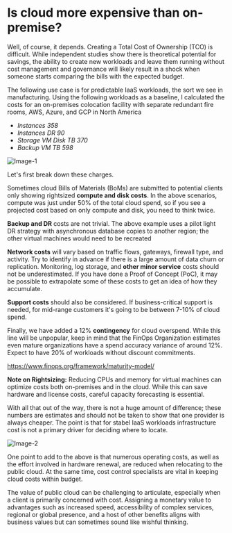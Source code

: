 # Is cloud more expensive than on-premise?

Well, of course, it depends. Creating a Total Cost of Ownership (TCO) is difficult. While independent studies show there is theoretical potential for savings, the ability to create new workloads and leave them running without cost management and governance will likely result in a shock when someone starts comparing the bills with the expected budget.

The following use case is for predictable IaaS workloads, the sort we see in manufacturing. Using the following workloads as a baseline, I calculated the costs for an on-premises colocation facility with separate redundant fire rooms, AWS, Azure, and GCP in North America

- *Instances	358*
- *Instances DR	90*
- *Storage VM Disk TB	370*
- *Backup VM TB	598*

![Image-1](https://raoconnor.github.io/docs/assets/images/CloudCompare-1.png)


Let's first break down these charges. 

Sometimes cloud Bills of Materials (BoMs) are submitted to potential clients only showing rightsized **compute and disk costs**. In the above scenarios, compute was just under 50% of the total cloud spend, so if you see a projected cost based on only compute and disk, you need to think twice.

**Backup and DR** costs are not trivial. The above example uses a pilot light DR strategy with asynchronous database copies to another region; the other virtual machines would need to be recreated

**Network costs** will vary based on traffic flows, gateways, firewall type, and activity. Try to identify in advance if there is a large amount of data churn or replication.
Monitoring, log storage, and **other minor service** costs should not be underestimated. If you have done a Proof of Concept (PoC), it may be possible to extrapolate some of these costs to get an idea of how they accumulate.

**Support costs** should also be considered. If business-critical support is needed, for mid-range customers it's going to be between 7-10% of cloud spend.

Finally, we have added a 12% **contingency** for cloud overspend. While this line will be unpopular, keep in mind that the FinOps Organization estimates even mature organizations have a spend accuracy variance of around 12%. Expect to have 20% of workloads without discount commitments.

https://www.finops.org/framework/maturity-model/

**Note on Rightsizing:** Reducing CPUs and memory for virtual machines can optimize costs both on-premises and in the cloud. While this can save hardware and license costs, careful capacity forecasting is essential.

With all that out of the way, there is not a huge amount of difference; these numbers are estimates and should not be taken to show that one provider is always cheaper. The point is that for stabel IaaS workloads infrastructure cost is not a primary driver for deciding where to locate.

![Image-2](https://raoconnor.github.io/docs/assets/images/CloudCompare-3.png)


One point to add to the above is that numerous operating costs, as well as the effort involved in hardware renewal, are reduced when relocating to the public cloud. At the same time, cost control specialists are vital in keeping cloud costs within budget.

The value of public cloud can be challenging to articulate, especially when a client is primarily concerned with cost. Assigning a monetary value to advantages such as increased speed, accessibility of complex services, regional or global presence, and a host of other benefits aligns with business values but can sometimes sound like wishful thinking.



